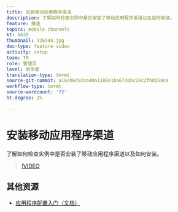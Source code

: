 ```yaml
---
title: 安装移动应用程序渠道
description: 了解如何检查实例中是否安装了移动应用程序渠道以及如何安装。
feature: 推送
topics: mobile channels
kt: 6438
thumbnail: 326544.jpg
doc-type: feature video
activity: setup
team: TM
role: 管理员
level: 初学者
translation-type: tm+mt
source-git-commit: a16eb6d92ca40a1188e1ba6730bc28c2fb8358ce
workflow-type: tm+mt
source-wordcount: '72'
ht-degree: 2%

---
```



# 安装移动应用程序渠道

了解如何检查实例中是否安装了移动应用程序渠道以及如何安装。

>[!VIDEO](https://video.tv.adobe.com/v/326544?quality=12)

## 其他资源

* [应用程序配置入门（文档）](https://experienceleague.adobe.com/docs/campaign-classic/using/sending-messages/sending-push-notifications/configure-the-mobile-app/get-started-app-config.html?lang=en#installing-package-ios)
